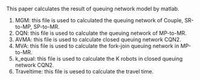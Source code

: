 This paper calculates the result of queuing network model by matlab.
1. MGM: this file is used to calculated the queuing network of Couple, SR-to-MP, SP-to-MR.
2. OQN: this file is used to calculate the queuing network of MP-to-MR.
3. AVMA: this file is used to calculate closed queuing network CQN2.
4. MVA: this file is used to calculate the fork-join queuing network in MP-to-MR.
5. k_equal: this file is used to calculate the K robots in closed queuing network CQN2.
6. Traveltime: this file is uesed to calculate the travel time.

